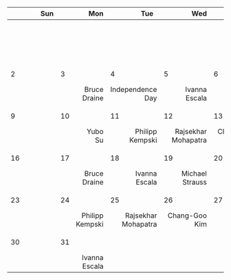|<div style='width:100px'>Sun</div>|<div style='width:100px'>Mon</div>|<div style='width:100px'>Tue</div>|<div style='width:100px'>Wed</div>|<div style='width:100px'>Thu</div>|<div style='width:100px'>Fri</div>|<div style='width:100px'>Sat</div>|
|-:|-:|-:|-:|-:|-:|-:|
|<br/><br/> |<br/><br/> |<br/><br/> |<br/><br/> |<br/><br/> |<br/><br/> |<p align='left'>1</p><br/><br/>|
|<p align='left'>2</p><br/><br/>|<p align='left'>3</p>Bruce<br/> Draine|<p align='left'>4</p>Independence Day|<p align='left'>5</p>Ivanna<br/> Escala|<p align='left'>6</p>Michael<br/> Strauss|<p align='left'>7</p>Shaunak<br/> Modak|<p align='left'>8</p><br/><br/>|
|<p align='left'>9</p><br/><br/>|<p align='left'>10</p>Yubo<br/> Su|<p align='left'>11</p>Philipp<br/> Kempski|<p align='left'>12</p>Rajsekhar<br/> Mohapatra|<p align='left'>13</p>Chang-Goo<br/> Kim|<p align='left'>14</p>Jeremy<br/> Goodman|<p align='left'>15</p><br/><br/>|
|<p align='left'>16</p><br/><br/>|<p align='left'>17</p>Bruce<br/> Draine|<p align='left'>18</p>Ivanna<br/> Escala|<p align='left'>19</p>Michael<br/> Strauss|<p align='left'>20</p>Shaunak<br/> Modak|<p align='left'>21</p>Yubo<br/> Su|<p align='left'>22</p><br/><br/>|
|<p align='left'>23</p><br/><br/>|<p align='left'>24</p>Philipp<br/> Kempski|<p align='left'>25</p>Rajsekhar<br/> Mohapatra|<p align='left'>26</p>Chang-Goo<br/> Kim|<p align='left'>27</p>Jeremy<br/> Goodman|<p align='left'>28</p>Bruce<br/> Draine|<p align='left'>29</p><br/><br/>|
|<p align='left'>30</p><br/><br/>|<p align='left'>31</p>Ivanna<br/> Escala|<br/><br/> |<br/><br/> |<br/><br/> |<br/><br/> |<br/><br/> |
